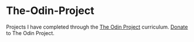 # The-Odin-Project
Projects I have completed through the <a href="https://www.theodinproject.com/">The Odin Project</a> curriculum. <a href="https://www.theodinproject.com/support_us">Donate</a> to The Odin Project.
